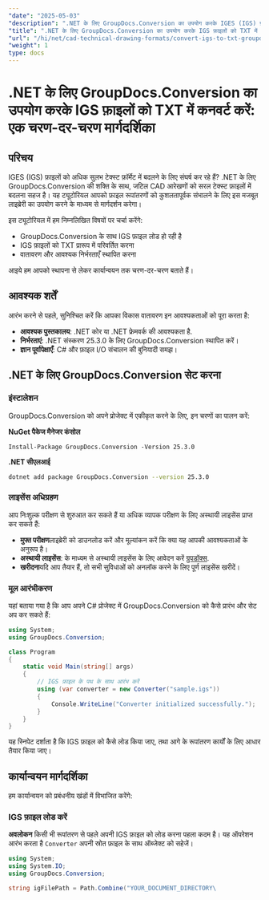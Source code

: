 ```yaml
---
"date": "2025-05-03"
"description": ".NET के लिए GroupDocs.Conversion का उपयोग करके IGES (IGS) फ़ाइलों को टेक्स्ट फ़ॉर्मेट में कनवर्ट करना सीखें। कोड उदाहरणों और व्यावहारिक अनुप्रयोगों के साथ इस व्यापक गाइड का पालन करें।"
"title": ".NET के लिए GroupDocs.Conversion का उपयोग करके IGS फ़ाइलों को TXT में कनवर्ट करें एक चरण-दर-चरण मार्गदर्शिका"
"url": "/hi/net/cad-technical-drawing-formats/convert-igs-to-txt-groupdocs-conversion-dotnet/"
"weight": 1
type: docs
---
```

# .NET के लिए GroupDocs.Conversion का उपयोग करके IGS फ़ाइलों को TXT में कनवर्ट करें: एक चरण-दर-चरण मार्गदर्शिका

## परिचय
IGES (IGS) फ़ाइलों को अधिक सुलभ टेक्स्ट फ़ॉर्मेट में बदलने के लिए संघर्ष कर रहे हैं? .NET के लिए GroupDocs.Conversion की शक्ति के साथ, जटिल CAD आरेखणों को सरल टेक्स्ट फ़ाइलों में बदलना सहज है। यह ट्यूटोरियल आपको फ़ाइल रूपांतरणों को कुशलतापूर्वक संभालने के लिए इस मजबूत लाइब्रेरी का उपयोग करने के माध्यम से मार्गदर्शन करेगा।

इस ट्यूटोरियल में हम निम्नलिखित विषयों पर चर्चा करेंगे:
- GroupDocs.Conversion के साथ IGS फ़ाइल लोड हो रही है
- IGS फ़ाइलों को TXT प्रारूप में परिवर्तित करना
- वातावरण और आवश्यक निर्भरताएँ स्थापित करना

आइये हम आपको स्थापना से लेकर कार्यान्वयन तक चरण-दर-चरण बताते हैं।

## आवश्यक शर्तें
आरंभ करने से पहले, सुनिश्चित करें कि आपका विकास वातावरण इन आवश्यकताओं को पूरा करता है:
- **आवश्यक पुस्तकालय**: .NET कोर या .NET फ्रेमवर्क की आवश्यकता है.
- **निर्भरताएं**: .NET संस्करण 25.3.0 के लिए GroupDocs.Conversion स्थापित करें।
- **ज्ञान पूर्वापेक्षाएँ**: C# और फ़ाइल I/O संचालन की बुनियादी समझ।

## .NET के लिए GroupDocs.Conversion सेट करना
### इंस्टालेशन
GroupDocs.Conversion को अपने प्रोजेक्ट में एकीकृत करने के लिए, इन चरणों का पालन करें:

**NuGet पैकेज मैनेजर कंसोल**
```plaintext
Install-Package GroupDocs.Conversion -Version 25.3.0
```

**\.NET सीएलआई**
```bash
dotnet add package GroupDocs.Conversion --version 25.3.0
```

### लाइसेंस अधिग्रहण
आप निःशुल्क परीक्षण से शुरुआत कर सकते हैं या अधिक व्यापक परीक्षण के लिए अस्थायी लाइसेंस प्राप्त कर सकते हैं:
- **मुफ्त परीक्षण**लाइब्रेरी को डाउनलोड करें और मूल्यांकन करें कि क्या यह आपकी आवश्यकताओं के अनुरूप है।
- **अस्थायी लाइसेंस**: के माध्यम से अस्थायी लाइसेंस के लिए आवेदन करें [ग्रुपडॉक्स](https://purchase.groupdocs.com/temporary-license/).
- **खरीदना**यदि आप तैयार हैं, तो सभी सुविधाओं को अनलॉक करने के लिए पूर्ण लाइसेंस खरीदें।

### मूल आरंभीकरण
यहां बताया गया है कि आप अपने C# प्रोजेक्ट में GroupDocs.Conversion को कैसे प्रारंभ और सेट अप कर सकते हैं:

```csharp
using System;
using GroupDocs.Conversion;

class Program
{
    static void Main(string[] args)
    {
        // IGS फ़ाइल के पथ के साथ आरंभ करें
        using (var converter = new Converter("sample.igs"))
        {
            Console.WriteLine("Converter initialized successfully.");
        }
    }
}
```
यह स्निपेट दर्शाता है कि IGS फ़ाइल को कैसे लोड किया जाए, तथा आगे के रूपांतरण कार्यों के लिए आधार तैयार किया जाए।

## कार्यान्वयन मार्गदर्शिका
हम कार्यान्वयन को प्रबंधनीय खंडों में विभाजित करेंगे:
### IGS फ़ाइल लोड करें
**अवलोकन**
किसी भी रूपांतरण से पहले अपनी IGS फ़ाइल को लोड करना पहला कदम है। यह ऑपरेशन आरंभ करता है `Converter` अपनी स्रोत फ़ाइल के साथ ऑब्जेक्ट को सहेजें।

```csharp
using System;
using System.IO;
using GroupDocs.Conversion;

string igFilePath = Path.Combine("YOUR_DOCUMENT_DIRECTORY\